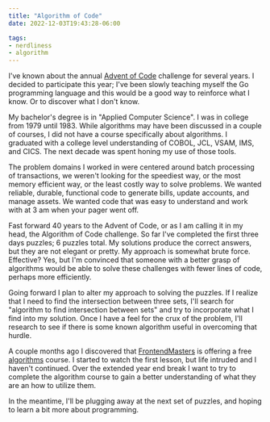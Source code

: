 ```yaml
---
title: "Algorithm of Code"
date: 2022-12-03T19:43:28-06:00

tags:
- nerdliness
- algorithm
---
```

I've known about the annual [Advent of Code](https://adventofcode.com "Advent of Code") challenge for
several years. I decided to participate this year; I've been slowly teaching myself the Go
programming language and this would be a good way to reinforce what I know. Or to discover what I
don't know.

My bachelor's degree is in "Applied Computer Science". I was in college from 1979 until 1983. While
algorithms may have been discussed in a couple of courses, I did not have a course specifically
about algorithms. I graduated with a college level understanding of COBOL, JCL, VSAM, IMS, and CICS.
The next decade was spent honing my use of those tools.

The problem domains I worked in were centered around batch processing of transactions, we weren't
looking for the speediest way, or the most memory efficient way, or the least costly way to solve
problems. We wanted reliable, durable, functional code to generate bills, update accounts, and
manage assets. We wanted code that was easy to understand and work with at 3 am when your pager went
off.

Fast forward 40 years to the Advent of Code, or as I am calling it in my head, the Algorithm of Code
challenge. So far I've completed the first three days puzzles; 6 puzzles total. My solutions produce
the correct answers, but they are not elegant or pretty. My approach is somewhat brute force.
Effective? Yes, but I'm convinced that someone with a better grasp of algorithms would be able to solve
these challenges with fewer lines of code, perhaps more efficiently.

Going forward I plan to alter my approach to solving the puzzles. If I realize that I need to find
the intersection between three sets, I'll search for "algorithm to find intersection between sets"
and try to incorporate what I find into my solution. Once I have a feel for the crux of the problem,
I'll research to see if there is some known algorithm useful in overcoming that hurdle.

A couple months ago I discovered that [FrontendMasters](https://frontendmasters.com
"FrontendMasters") is offering a free [algorithms](https://frontendmasters.com/courses/algorithms/
"The Last Algorithm Course You'll Need") course. I started to watch the first lesson, but
life intruded and I haven't continued. Over the extended year end break I want to try to complete
the algorithm course to gain a better understanding of what they are an how to utilize them.

In the meantime, I'll be plugging away at the next set of puzzles, and hoping to learn a bit more
about programming.
